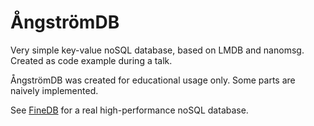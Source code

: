 ÅngströmDB
==========

Very simple key-value noSQL database, based on LMDB and nanomsg. Created as code example during a talk.

ÅngströmDB was created for educational usage only. Some parts are naively implemented.

See [FineDB](http://www.finedb.org) for a real high-performance noSQL database.
